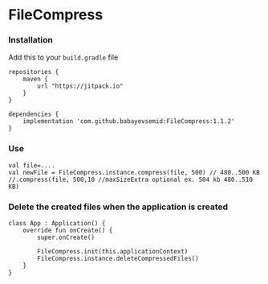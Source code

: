 # FileCompress  

### Installation

Add this to your ```build.gradle``` file

```
repositories {
    maven {
        url "https://jitpack.io"
    }
}

dependencies {
    implementation 'com.github.babayevsemid:FileCompress:1.1.2' 
}
```
### Use

```  
val file=....
val newFile = FileCompress.instance.compress(file, 500) // 480..500 KB
//.compress(file, 500,10 //maxSizeExtra optional ex. 504 kb 480..510 KB)

``` 
 
### Delete the created files when the application is created
```
class App : Application() {
    override fun onCreate() {
        super.onCreate()

        FileCompress.init(this.applicationContext)
        FileCompress.instance.deleteCompressedFiles()
    }
}
``` 
